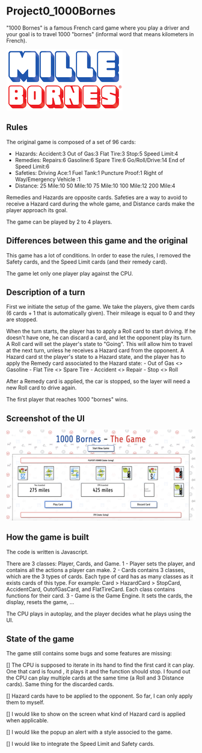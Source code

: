 # Project0_1000Bornes

"1000 Bornes" is a famous French card game where you play a driver and your goal is to travel 1000 "bornes" (informal word that means kilometers in French).

![Screenshot](images/1000Bornes_logo.png)



## Rules

The original game is composed of a set of 96 cards:
- Hazards:
    Accident:3
    Out of Gas:3
    Flat Tire:3
    Stop:5
    Speed Limit:4
- Remedies:
    Repairs:6
    Gasoline:6
    Spare Tire:6
    Go/Roll/Drive:14
    End of Speed Limit:6
- Safeties:
    Driving Ace:1
    Fuel Tank:1
    Puncture Proof:1
    Right of Way/Emergency Vehicle :1
- Distance:
    25 Mile:10
    50 Mile:10
    75 Mile:10
    100 Mile:12
    200 Mile:4

Remedies and Hazards are opposite cards. Safeties are a way to avoid to receive a Hazard card during the whole game, and Distance cards make the player approach its goal.

The game can be played by 2 to 4 players.



## Differences between this game and the original

This game has a lot of conditions. In order to ease the rules, I removed the Safety cards, and the Speed Limit cards (and their remedy card).

The game let only one player play against the CPU.



## Description of a turn

First we initiate the setup of the game.
We take the players, give them cards (6 cards + 1 that is automatically given). Their mileage is equal to 0 and they are stopped.

When the turn starts, the player has to apply a Roll card to start driving. If he doesn't have one, he can discard a card, and let the opponent play its turn.
A Roll card will set the player's state to "Going". This will allow him to travel at the next turn, unless he receives a Hazard card from the opponent.
A Hazard card st the player's state to a Hazard state, and the player has to apply the Remedy card associated to the Hazard state:
    - Out of Gas <> Gasoline
    - Flat Tire <> Spare Tire
    - Accident <> Repair
    - Stop <> Roll

After a Remedy card is applied, the car is stopped, so the layer will need a new Roll card to drive again.

The first player that reaches 1000 "bornes" wins.


## Screenshot of the UI

![Screenshot](images/screenshot.png)



##  How the game is built

The code is written is Javascript.

There are 3 classes: Player, Cards, and Game.
1 - Player sets the player, and contains all the actions a player can make.
2 - Cards contains 3 classes, which are the 3 types of cards. Each type of card has as many classes as it exists cards of this type.
For example: Card > HazardCard > StopCard, AccidentCard, OutofGasCard, and FlatTireCard. Each class contains functions for their card.
3 - Game is the Game Engine. It sets the cards, the display, resets the game, ...

The CPU plays in autoplay, and the player decides what he plays using the UI.


## State of the game

The game still contains some bugs and some features are missing:

[] The CPU is supposed to iterate in its hand to find the first card it can play. One that card is found , it plays it and the function should stop. I found out the CPU can play multiple cards at the same time (a Roll and 3 Distance cards). Same thing for the discarded cards.

[] Hazard cards have to be applied to the opponent. So far, I can only apply them to myself.

[] I would like to show on the screen what kind of Hazard card is applied when applicable.

[] I would like the popup an alert with a style associed to the game.

[] I would like to integrate the Speed Limit and Safety cards.






